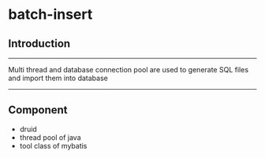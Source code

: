# batch-insert
## Introduction
----
Multi thread and database connection pool are used to generate SQL files and import them into database

----
## Component
+ druid
+ thread pool of java
+ tool class of mybatis

